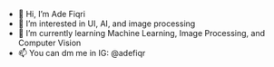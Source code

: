 - 👋 Hi, I’m Ade Fiqri
- 👀 I’m interested in UI, AI, and image processing
- 🌱 I’m currently learning Machine Learning, Image Processing, and Computer Vision
- 📫 You can dm me in IG: @adefiqr
